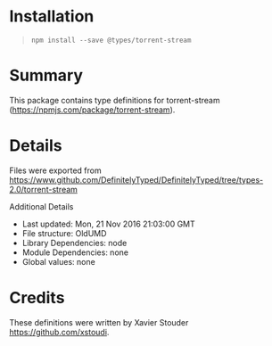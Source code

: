 # Installation
> `npm install --save @types/torrent-stream`

# Summary
This package contains type definitions for torrent-stream (https://npmjs.com/package/torrent-stream).

# Details
Files were exported from https://www.github.com/DefinitelyTyped/DefinitelyTyped/tree/types-2.0/torrent-stream

Additional Details
 * Last updated: Mon, 21 Nov 2016 21:03:00 GMT
 * File structure: OldUMD
 * Library Dependencies: node
 * Module Dependencies: none
 * Global values: none

# Credits
These definitions were written by Xavier Stouder <https://github.com/xstoudi>.
